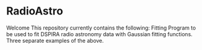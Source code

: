 # RadioAstro
Welcome
This repository currently contains the following:
Fitting Program to be used to fit DSPIRA radio astronomy data with Gaussian fitting functions.
Three separate examples of the above.

